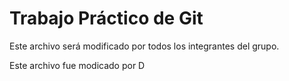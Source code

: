 # Trabajo Práctico de Git
Este archivo será modificado por todos los integrantes del
grupo.

Este archivo fue modicado por D
